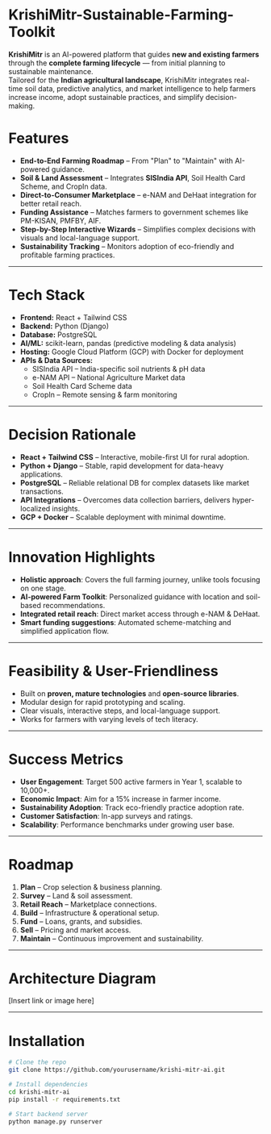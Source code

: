 # KrishiMitr-Sustainable-Farming-Toolkit

**KrishiMitr** is an AI-powered platform that guides **new and existing farmers** through the **complete farming lifecycle** — from initial planning to sustainable maintenance.  
Tailored for the **Indian agricultural landscape**, KrishiMitr integrates real-time soil data, predictive analytics, and market intelligence to help farmers increase income, adopt sustainable practices, and simplify decision-making.

# Features

- **End-to-End Farming Roadmap** – From "Plan" to "Maintain" with AI-powered guidance.
- **Soil & Land Assessment** – Integrates **SISIndia API**, Soil Health Card Scheme, and CropIn data.
- **Direct-to-Consumer Marketplace** – e-NAM and DeHaat integration for better retail reach.
- **Funding Assistance** – Matches farmers to government schemes like PM-KISAN, PMFBY, AIF.
- **Step-by-Step Interactive Wizards** – Simplifies complex decisions with visuals and local-language support.
- **Sustainability Tracking** – Monitors adoption of eco-friendly and profitable farming practices.

---

# Tech Stack

- **Frontend:** React + Tailwind CSS  
- **Backend:** Python (Django)  
- **Database:** PostgreSQL  
- **AI/ML:** scikit-learn, pandas (predictive modeling & data analysis)  
- **Hosting:** Google Cloud Platform (GCP) with Docker for deployment  
- **APIs & Data Sources:**
  - SISIndia API – India-specific soil nutrients & pH data
  - e-NAM API – National Agriculture Market data
  - Soil Health Card Scheme data
  - CropIn – Remote sensing & farm monitoring

---

# Decision Rationale

- **React + Tailwind CSS** – Interactive, mobile-first UI for rural adoption.
- **Python + Django** – Stable, rapid development for data-heavy applications.
- **PostgreSQL** – Reliable relational DB for complex datasets like market transactions.
- **API Integrations** – Overcomes data collection barriers, delivers hyper-localized insights.
- **GCP + Docker** – Scalable deployment with minimal downtime.

---

# Innovation Highlights

- **Holistic approach**: Covers the full farming journey, unlike tools focusing on one stage.  
- **AI-powered Farm Toolkit**: Personalized guidance with location and soil-based recommendations.  
- **Integrated retail reach**: Direct market access through e-NAM & DeHaat.  
- **Smart funding suggestions**: Automated scheme-matching and simplified application flow.  

---

# Feasibility & User-Friendliness

- Built on **proven, mature technologies** and **open-source libraries**.
- Modular design for rapid prototyping and scaling.
- Clear visuals, interactive steps, and local-language support.
- Works for farmers with varying levels of tech literacy.

---

# Success Metrics

- **User Engagement**: Target 500 active farmers in Year 1, scalable to 10,000+.
- **Economic Impact**: Aim for a 15% increase in farmer income.
- **Sustainability Adoption**: Track eco-friendly practice adoption rate.
- **Customer Satisfaction**: In-app surveys and ratings.
- **Scalability**: Performance benchmarks under growing user base.

---

# Roadmap

1. **Plan** – Crop selection & business planning.
2. **Survey** – Land & soil assessment.
3. **Retail Reach** – Marketplace connections.
4. **Build** – Infrastructure & operational setup.
5. **Fund** – Loans, grants, and subsidies.
6. **Sell** – Pricing and market access.
7. **Maintain** – Continuous improvement and sustainability.

---

# Architecture Diagram

[Insert link or image here]

---

# Installation

```bash
# Clone the repo
git clone https://github.com/yourusername/krishi-mitr-ai.git

# Install dependencies
cd krishi-mitr-ai
pip install -r requirements.txt

# Start backend server
python manage.py runserver
